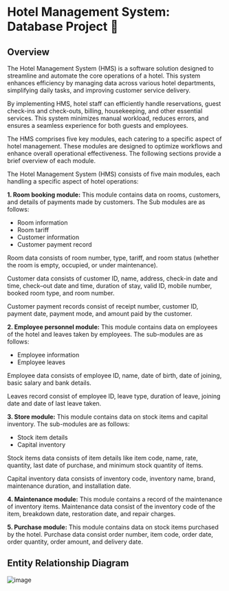 # Hotel Management System: Database Project 🏨

## Overview
The Hotel Management System (HMS) is a software solution designed to streamline and automate the core operations of a hotel. This system enhances efficiency by managing data across various hotel departments, simplifying daily tasks, and improving customer service delivery.

By implementing HMS, hotel staff can efficiently handle reservations, guest check-ins and check-outs, billing, housekeeping, and other essential services. This system minimizes manual workload, reduces errors, and ensures a seamless experience for both guests and employees.

The HMS comprises five key modules, each catering to a specific aspect of hotel management. These modules are designed to optimize workflows and enhance overall operational effectiveness. The following sections provide a brief overview of each module.

The Hotel Management System (HMS) consists of five main modules, each handling a specific aspect of hotel operations:

**1. Room booking module:**
This module contains data on rooms, customers, and details of payments made by
customers. 
The Sub modules are as follows:
- Room information
- Room tariff
- Customer information
- Customer payment record

Room data consists of room number, type, tariff, and room status (whether the room is
empty, occupied, or under maintenance). 

Customer data consists of customer ID, name,
address, check-in date and time, check–out date and time, duration of stay, valid ID,
mobile number, booked room type, and room number. 

Customer payment records consist
of receipt number, customer ID, payment date, payment mode, and amount paid by the
customer. 

**2. Employee personnel module:**
This module contains data on employees of the hotel and leaves taken by employees.
The sub-modules are as follows:
- Employee information
- Employee leaves

Employee data consists of employee ID, name, date of birth, date of joining, basic salary
and bank details. 

Leaves record consist of employee ID, leave type, duration of leave,
joining date and date of last leave taken. 

**3. Store module:**
This module contains data on stock items and capital inventory. The sub-modules are as
follows:
- Stock item details
- Capital inventory

Stock items data consists of item details like item code, name, rate, quantity, last date of
purchase, and minimum stock quantity of items. 

Capital inventory data consists of
inventory code, inventory name, brand, maintenance duration, and installation date. 

**4. Maintenance module:**
This module contains a record of the maintenance of inventory items. Maintenance data
consist of the inventory code of the item, breakdown date, restoration date, and repair charges.

**5. Purchase module:**
This module contains data on stock items purchased by the hotel. Purchase data consist
order number, item code, order date, order quantity, order amount, and delivery date. 

## Entity Relationship Diagram

![image](https://github.com/user-attachments/assets/75583208-7be4-41c5-bc95-70ec2968525f)


